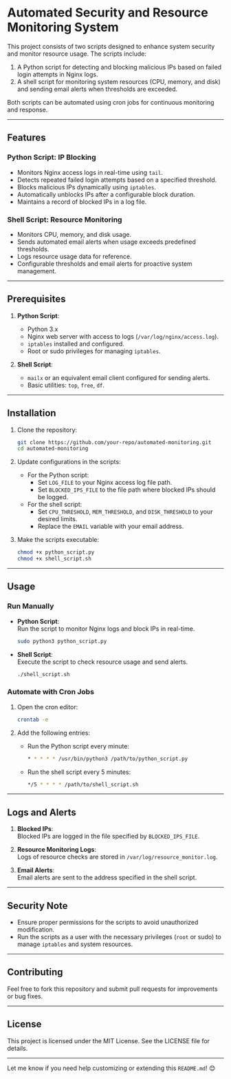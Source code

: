 # Automated Security and Resource Monitoring System

This project consists of two scripts designed to enhance system security and monitor resource usage. The scripts include:  
1. A Python script for detecting and blocking malicious IPs based on failed login attempts in Nginx logs.  
2. A shell script for monitoring system resources (CPU, memory, and disk) and sending email alerts when thresholds are exceeded.  

Both scripts can be automated using cron jobs for continuous monitoring and response.

---

## Features

### **Python Script: IP Blocking**
- Monitors Nginx access logs in real-time using `tail`.
- Detects repeated failed login attempts based on a specified threshold.
- Blocks malicious IPs dynamically using `iptables`.
- Automatically unblocks IPs after a configurable block duration.
- Maintains a record of blocked IPs in a log file.

### **Shell Script: Resource Monitoring**
- Monitors CPU, memory, and disk usage.
- Sends automated email alerts when usage exceeds predefined thresholds.
- Logs resource usage data for reference.
- Configurable thresholds and email alerts for proactive system management.

---

## Prerequisites

1. **Python Script**:
   - Python 3.x
   - Nginx web server with access to logs (`/var/log/nginx/access.log`).
   - `iptables` installed and configured.
   - Root or sudo privileges for managing `iptables`.

2. **Shell Script**:
   - `mailx` or an equivalent email client configured for sending alerts.
   - Basic utilities: `top`, `free`, `df`.

---

## Installation

1. Clone the repository:
   ```bash
   git clone https://github.com/your-repo/automated-monitoring.git
   cd automated-monitoring
   ```

2. Update configurations in the scripts:
   - For the Python script:
     - Set `LOG_FILE` to your Nginx access log file path.
     - Set `BLOCKED_IPS_FILE` to the file path where blocked IPs should be logged.
   - For the shell script:
     - Set `CPU_THRESHOLD`, `MEM_THRESHOLD`, and `DISK_THRESHOLD` to your desired limits.
     - Replace the `EMAIL` variable with your email address.

3. Make the scripts executable:
   ```bash
   chmod +x python_script.py
   chmod +x shell_script.sh
   ```

---

## Usage

### **Run Manually**

- **Python Script**:  
  Run the script to monitor Nginx logs and block IPs in real-time.  
  ```bash
  sudo python3 python_script.py
  ```

- **Shell Script**:  
  Execute the script to check resource usage and send alerts.  
  ```bash
  ./shell_script.sh
  ```

### **Automate with Cron Jobs**

1. Open the cron editor:  
   ```bash
   crontab -e
   ```

2. Add the following entries:
   - Run the Python script every minute:  
     ```bash
     * * * * * /usr/bin/python3 /path/to/python_script.py
     ```
   - Run the shell script every 5 minutes:  
     ```bash
     */5 * * * * /path/to/shell_script.sh
     ```

---

## Logs and Alerts

1. **Blocked IPs**:  
   Blocked IPs are logged in the file specified by `BLOCKED_IPS_FILE`.

2. **Resource Monitoring Logs**:  
   Logs of resource checks are stored in `/var/log/resource_monitor.log`.

3. **Email Alerts**:  
   Email alerts are sent to the address specified in the shell script.

---

## Security Note

- Ensure proper permissions for the scripts to avoid unauthorized modification.  
- Run the scripts as a user with the necessary privileges (`root` or sudo) to manage `iptables` and system resources.

---

## Contributing

Feel free to fork this repository and submit pull requests for improvements or bug fixes.

---

## License

This project is licensed under the MIT License. See the LICENSE file for details.

---

Let me know if you need help customizing or extending this `README.md`! 😊
